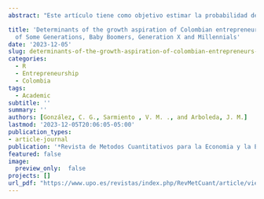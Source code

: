```yaml
---
abstract: "Este artículo tiene como objetivo estimar la probabilidad de las aspiraciones al crecimiento de los negocios de los emprendedores colombianos de acuerdo a la generación en la que nacieron. Existe una amplia literatura sobre los determinantes de la aspiración al crecimiento de los negocios, pero no existe mucha evidencia empírica de los posibles efectos derivados de pertenecer a una generación en específico. Se utilizó información proveniente del Global Entrepreneurship Monitor para el periodo entre 2006 y 2017. En particular, los datos fueron tomados de la Adult Population Survey, que mide ciertas características relevantes sobre emprendedores alrededor del mundo. De acuerdo con una muestra de 6.670 individuos se estimaron tres modelos de regresión logística ordinal, uno para cada generación: los Baby Boomers, la Generación X y la Generación Y-Millenials. Los resultados muestran que los emprendedores más jóvenes, los Millenials, tienen una concepción de la vida muy diferente a sus antecesores en relación a la visión sobre la actividad emprendedora como una opción de vida. De hecho, factores estructurales como el género, la educación y el motivo para emprender, resultan significativos para todas las generaciones. Sin embargo, factores relacionados con el contexto como sus habilidades, el temor al fracaso, el reconocimiento y su visión del emprendimiento como una carrera deseable, tienen efectos diferentes en cada generación. Estos resultados son relevantes para el desarrollo de políticas públicas y estrategias empresariales asociadas al emprendimiento en regiones en desarrollo."

title: 'Determinants of the growth aspiration of Colombian entrepreneurs: the Role
  of Some Generations, Baby Boomers, Generation X and Millennials'
date: '2023-12-05'
slug: determinants-of-the-growth-aspiration-of-colombian-entrepreneurs-the-role-of-some-generations-baby-boomers-generation-x-and-millennials
categories:
  - R
  - Entrepreneurship
  - Colombia
tags:
  - Academic
subtitle: ''
summary: ''
authors: [González, C. G., Sarmiento , V. M. ., and Arboleda, J. M.]
lastmod: '2023-12-05T20:06:05-05:00'
publication_types: 
- article-journal
publication: '*Revista de Metodos Cuantitativos para la Economia y la Empresa*'
featured: false
image:
  preview_only:  false 
projects: []
url_pdf: "https://www.upo.es/revistas/index.php/RevMetCuant/article/view/6893"
---
```


